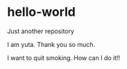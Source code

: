 # hello-world
Just another repository

I am yuta. Thank you so much. 

I want to quit smoking. How can I do it!!
